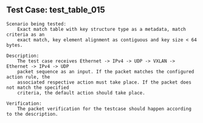 Test Case: test_table_015
-----------------------

    Scenario being tested:
        Exact match table with key structure type as a metadata, match criteria as an
        exact match, key element alignment as contiguous and key size < 64 bytes.

    Description:
        The test case receives Ethernet -> IPv4 -> UDP -> VXLAN -> Ethernet -> IPv4 -> UDP
        packet sequence as an input. If the packet matches the configured action rule, the
        associated respective action must take place. If the packet does not match the specified
        criteria, the default action should take place.

    Verification:
        The packet verification for the testcase should happen according to the description.